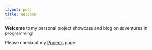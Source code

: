 ```yaml
---
layout: post
title: Welcome!
---
```


**Welcome** to my personal project showcase and blog on adventures in programming!

Please checkout my [Projects](projects) page.
